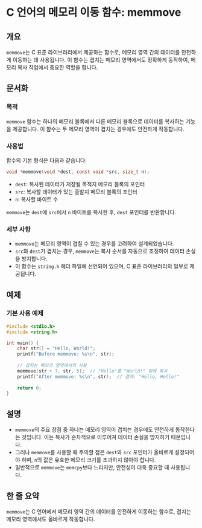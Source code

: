 <!--
Meta Description: # C 언어의 메모리 이동 함수: memmove ## 개요 `memmove`는 C 표준 라이브러리에서 제공하는 함수로, 메모리 영역 간의 데이터를 안전하게 이동하는 데 사용됩니다. 이 함수는 겹치는 메모리 영역에서도 정확하게 동작하여, 메모리 복사 작업에서 중요한 역할...
Meta Keywords: 메모리, memmove, 겹치는, dest, src
-->

# C 언어의 메모리 이동 함수: memmove

## 개요
`memmove`는 C 표준 라이브러리에서 제공하는 함수로, 메모리 영역 간의 데이터를 안전하게 이동하는 데 사용됩니다. 이 함수는 겹치는 메모리 영역에서도 정확하게 동작하여, 메모리 복사 작업에서 중요한 역할을 합니다.

## 문서화

### 목적
`memmove` 함수는 하나의 메모리 블록에서 다른 메모리 블록으로 데이터를 복사하는 기능을 제공합니다. 이 함수는 두 메모리 영역이 겹치는 경우에도 안전하게 작동합니다.

### 사용법
함수의 기본 형식은 다음과 같습니다:

```c
void *memmove(void *dest, const void *src, size_t n);
```

- `dest`: 복사된 데이터가 저장될 목적지 메모리 블록의 포인터
- `src`: 복사할 데이터가 있는 출발지 메모리 블록의 포인터
- `n`: 복사할 바이트 수

`memmove`는 `dest`에 `src`에서 `n` 바이트를 복사한 후, `dest` 포인터를 반환합니다.

### 세부 사항
- `memmove`는 메모리 영역이 겹칠 수 있는 경우를 고려하여 설계되었습니다. 
- `src`와 `dest`가 겹치는 경우, `memmove`는 복사 순서를 자동으로 조정하여 데이터 손실을 방지합니다.
- 이 함수는 `string.h` 헤더 파일에 선언되어 있으며, C 표준 라이브러리의 일부로 제공됩니다.

## 예제

### 기본 사용 예제

```c
#include <stdio.h>
#include <string.h>

int main() {
    char str[] = "Hello, World!";
    printf("Before memmove: %s\n", str);
    
    // 겹치는 메모리 영역에서의 사용
    memmove(str + 7, str, 5);  // "Hello"를 "World!" 앞에 복사
    printf("After memmove: %s\n", str);  // 결과: "Hello, Hello!"
    
    return 0;
}
```

## 설명
- `memmove`의 주요 장점 중 하나는 메모리 영역이 겹치는 경우에도 안전하게 동작한다는 것입니다. 이는 복사가 순차적으로 이루어져 데이터 손실을 방지하기 때문입니다.
- 그러나 `memmove`를 사용할 때 주의할 점은 `dest`와 `src` 포인터가 올바르게 설정되어야 하며, `n`의 값은 유효한 메모리 크기를 초과하지 않아야 합니다.
- 일반적으로 `memmove`는 `memcpy`보다 느리지만, 안전성이 더욱 중요할 때 사용됩니다.

## 한 줄 요약
`memmove`는 C 언어에서 메모리 영역 간의 데이터를 안전하게 이동하는 함수로, 겹치는 메모리 영역에서도 올바르게 작동합니다.